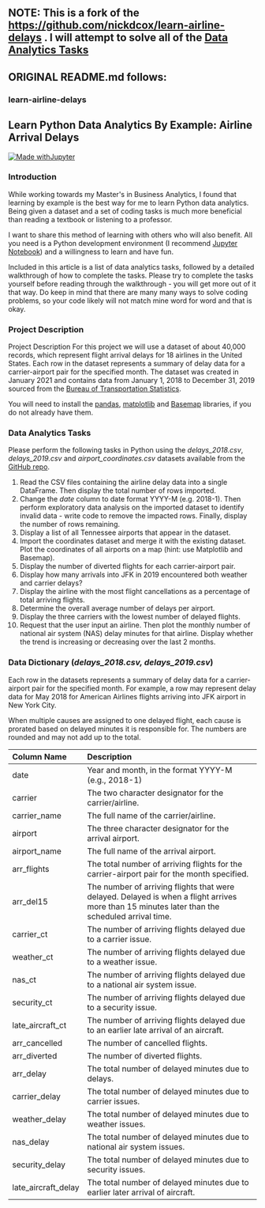 ## NOTE: This is a fork of the https://github.com/nickdcox/learn-airline-delays . I will attempt to solve all of the [Data Analytics Tasks](#data-analytics-tasks)


## ORIGINAL README.md follows:
### learn-airline-delays
## Learn Python Data Analytics By Example: Airline Arrival Delays

[![Made withJupyter](https://img.shields.io/badge/Made%20with-Jupyter-orange?style=for-the-badge&logo=Jupyter)](https://jupyter.org/try)

### Introduction

While working towards my Master's in Business Analytics, I found that learning by example is the best way for me to learn Python data analytics.  Being given a dataset and a set of coding tasks is much more beneficial than reading a textbook or listening to a professor.  

I want to share this method of learning with others who will also benefit.  All you need is a Python development environment (I recommend [Jupyter Notebook](https://jupyter.org/)) and a willingness to learn and have fun.

Included in this article is a list of data analytics tasks, followed by a detailed walkthrough of how to complete the tasks.  Please try to complete the tasks yourself before reading through the walkthrough - you will get more out of it that way.  Do keep in mind that there are many many ways to solve coding problems, so your code likely will not match mine word for word and that is okay.

### Project Description

Project Description
For this project we will use a dataset of about 40,000 records, which represent flight arrival delays for 18 airlines in the United States.  Each row in the dataset represents a summary of delay data for a carrier-airport pair for the specified month.  The dataset was created in January 2021 and contains data from January 1, 2018 to December 31, 2019 sourced from the [Bureau of Transportation Statistics](https://www.transtats.bts.gov/OT_Delay/OT_DelayCause1.asp).

You will need to install the [pandas](https://pandas.pydata.org/), [matplotlib](https://matplotlib.org/) and [Basemap](https://matplotlib.org/basemap/index.html) libraries, if you do not already have them.


### Data Analytics Tasks

Please perform the following tasks in Python using the *delays_2018.csv*, *delays_2019.csv* and *airport_coordinates.csv* datasets available from the [GitHub repo](https://github.com/nickdcox/learn-airline-delays).
1. Read the CSV files containing the airline delay data into a single DataFrame.  Then display the total number of rows imported.
2. Change the *date* column to date format YYYY-M (e.g. 2018-1).  Then perform exploratory data analysis on the imported dataset to identify invalid data - write code to remove the impacted rows. Finally, display the number of rows remaining.
3. Display a list of all Tennessee airports that appear in the dataset.
4. Import the coordinates dataset and merge it with the existing dataset.  Plot the coordinates of all airports on a map (hint: use Matplotlib and Basemap).
5. Display the number of diverted flights for each carrier-airport pair.
6. Display how many arrivals into JFK in 2019 encountered both weather and carrier delays?
7. Display the airline with the most flight cancellations as a percentage of total arriving flights.
8. Determine the overall average number of delays per airport.
9. Display the three carriers with the lowest number of delayed flights.
10. Request that the user input an airline. Then plot the monthly number of national air system (NAS) delay minutes for that airline.  Display whether the trend is increasing or decreasing over the last 2 months.


### Data Dictionary (*delays_2018.csv, delays_2019.csv*)

Each row in the datasets represents a summary of delay data for a carrier-airport pair for the specified month.  For example, a row may represent delay data for May 2018 for American Airlines flights arriving into JFK airport in New York City.

When multiple causes are assigned to one delayed flight, each cause is prorated based on delayed minutes it is responsible for. The numbers are rounded and may not add up to the total.


| Column Name | Description |
| :--- | :----------- |
| date | Year and month, in the format YYYY-M (e.g., 2018-1) |
| carrier | The two character designator for the carrier/airline. |
| carrier_name | The full name of the carrier/airline. |
| airport | The three character designator for the arrival airport. |
| airport_name | The full name of the arrival airport. |
| arr_flights | The total number of arriving flights for the carrier-airport pair for the month specified. |
| arr_del15 | The number of arriving flights that were delayed.  Delayed is when a flight arrives more than 15 minutes later than the scheduled arrival time. |
| carrier_ct | The number of arriving flights delayed due to a carrier issue. |
| weather_ct | The number of arriving flights delayed due to a weather issue. |
| nas_ct | The number of arriving flights delayed due to a national air system issue. |
| security_ct | The number of arriving flights delayed due to a security issue. |
| late_aircraft_ct | The number of arriving flights delayed due to an earlier late arrival of an aircraft. |
| arr_cancelled | The number of cancelled flights. |
| arr_diverted | The number of diverted flights. |
| arr_delay | The total number of delayed minutes due to delays. |
| carrier_delay | The total number of delayed minutes due to carrier issues. |
| weather_delay | The total number of delayed minutes due to weather issues. |
| nas_delay | The total number of delayed minutes due to national air system issues. |
| security_delay | The total number of delayed minutes due to security issues. |
| late_aircraft_delay | The total number of delayed minutes due to earlier later arrival of aircraft. |  

